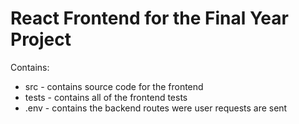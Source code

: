# React Frontend for the Final Year Project

Contains:
- src - contains source code for the frontend
- tests - contains all of the frontend tests
- .env - contains the backend routes were user requests are sent